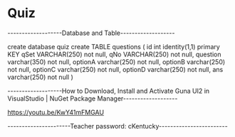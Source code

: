 # Quiz
-------------------Database and Table-------------------

create database quiz
create TABLE questions
(
id int identity(1,1) primary KEY
qSet VARCHAR(250) not null,
qNo VARCHAR(250) not null,
question varchar(350) not null,
optionA varchar(250) not null, 
optionB varchar(250) not null,
optionC varchar(250) not null,
optionD varchar(250) not null,
ans varchar(250) not null
)


-------------------How to Download, Install and Activate Guna UI2 in VisualStudio | NuGet Package Manager-------------------

https://youtu.be/KwY41mFMGAU

----------------------Teacher password: cKentucky------------------------
